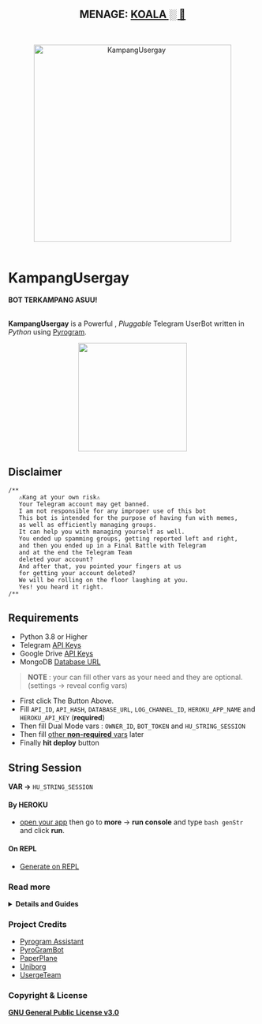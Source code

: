 <h2 align="center"><b>MENAGE: <a href="https://telegram.dog/mixiologist">KOALA ░ 🐨</a></b></h2>
<br>
<p align="center">
   <a href="https://github.com/Camel07/KampangUsergay"><img src="https://media0.giphy.com/media/Hs0cX9Z3RR77c0MMA7/giphy.gif" alt="KampangUsergay" width=400px></a>
   <br>
   <br>
</p>
<h1>KampangUsergay</h1>
<b>BOT TERKAMPANG ASUU!</b>
<br>
<br>


**KampangUsergay** is a Powerful , _Pluggable_ Telegram UserBot written in _Python_ using [Pyrogram](https://github.com/pyrogram/pyrogram).
<br>
<p align="center">
    <a href="https://telegram.dog/caritemanhidop"><img src="https://telegra.ph/file/b28a3909df2e46bab6458.jpg" width=220px></a></p>

## Disclaimer
```
/**
   ⚠️Kang at your own risk⚠️          
   Your Telegram account may get banned.
   I am not responsible for any improper use of this bot
   This bot is intended for the purpose of having fun with memes,
   as well as efficiently managing groups.
   It can help you with managing yourself as well.
   You ended up spamming groups, getting reported left and right,
   and then you ended up in a Final Battle with Telegram
   and at the end the Telegram Team
   deleted your account?
   And after that, you pointed your fingers at us
   for getting your account deleted?
   We will be rolling on the floor laughing at you.
   Yes! you heard it right.
/**
```
## Requirements 
* Python 3.8 or Higher
* Telegram [API Keys](https://my.telegram.org/apps)
* Google Drive [API Keys](https://console.developers.google.com/)
* MongoDB [Database URL](https://cloud.mongodb.com/)

> **NOTE** : your can fill other vars as your need and they are optional. (settings -> reveal config vars)
* First click The Button Above.
* Fill `API_ID`, `API_HASH`, `DATABASE_URL`, `LOG_CHANNEL_ID`, `HEROKU_APP_NAME` and `HEROKU_API_KEY` (**required**)
* Then fill Dual Mode vars : `OWNER_ID`, `BOT_TOKEN` and `HU_STRING_SESSION`
* Then fill [other **non-required** vars](https://telegra.ph/Heroku-Vars-for-USERGE-X-08-25) later
* Finally **hit deploy** button
## String Session
**VAR ->** `HU_STRING_SESSION`
#### By HEROKU
- [open your app](https://dashboard.heroku.com/apps/) then go to **more** -> **run console** and type `bash genStr` and click **run**.
#### On REPL
- [Generate on REPL](https://repl.it/@ManusiaRakitan/stringsession#README.md)
### Read more
<details>
  <summary><b>Details and Guides</b></summary>

## Other Ways

* With Docker 🐳 
    <a href="https://github.com/Camel07/KampangUsergay/blob/alpha/resources/readmeDocker.md"><b>See Detailed Guide</b></a>

* With Git, Python and pip 🔧
  ```bash
  # clone the repo
  git clone https://github.com/camel07/kampangusergay.git
  cd userge-x

  # create virtualenv
  virtualenv -p /usr/bin/python3 venv
  . ./venv/bin/activate

  # install requirements
  pip install -r requirements.txt

  # Create config.env as given config.env.sample and fill that
  cp config.env.sample config.env

  # get string session and add it to config.env
  bash genStr

  # finally run the KampangUsergay ;)
  bash run
  ```


<h2>Guide to Upstream Forked Repo</h2>
<a href="https://telegra.ph/Upstream-Userge-Forked-Repo-Guide-07-04"><b>Upstream Forked Repo</b></a>
<br>
<br>

<h3 align="center">Youtube Tutorial<h3>
<p align="center"><a href="https://youtu.be/M4T_BJvFqkc"><img src="https://i.imgur.com/VVgSk2m.png" width=250px></a>
</p>


## Features 

* Powerful and Very Useful **built-in** Plugins
  * gdrive [ upload / download / etc ] ( Team Drives Supported! ) 
  * zip / tar / unzip / untar / unrar
  * telegram upload / download
  * pmpermit / afk
  * notes / filters
  * split / combine
  * gadmin
  * plugin manager
  * ...and more
* Channel & Group log support
* Database support
* Build-in help support
* Easy to Setup & Use
* Easy to add / port Plugins
* Easy to write modules with the modified client

## Example Plugin 

```python
from userge import userge, Message, filters

LOG = userge.getLogger(__name__)  # logger object
CHANNEL = userge.getCLogger(__name__)  # channel logger object

# add command handler
@userge.on_cmd("test", about="help text to this command")
async def test_cmd(message: Message):
   LOG.info("starting test command...")  # log to console
   # some other stuff
   await message.edit("testing...", del_in=5)  # this will be automatically deleted after 5 sec
   # some other stuff
   await CHANNEL.log("testing completed!")  # log to channel

# add filters handler
@userge.on_filters(filters.me & filters.private)  # filter my private messages
async def test_filter(message: Message):
   LOG.info("starting filter command...")
   # some other stuff
   await message.reply(f"you typed - {message.text}", del_in=5)
   # some other stuff
   await CHANNEL.log("filter executed!")
```

</details> 

### Project Credits 
* [Pyrogram Assistant](https://github.com/pyrogram/assistant)
* [PyroGramBot](https://github.com/SpEcHiDe/PyroGramBot)
* [PaperPlane](https://github.com/RaphielGang/Telegram-Paperplane)
* [Uniborg](https://github.com/SpEcHiDe/UniBorg)
* [UsergeTeam](https://github.com/UsergeTeam/Userge)
### Copyright & License 
[**GNU General Public License v3.0**](https://github.com/ManusiaRakitan/KampangUsergay/blob/alpha/LICENSE)
